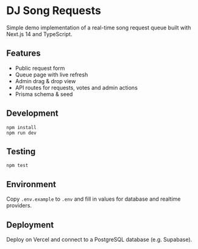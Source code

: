 # DJ Song Requests

Simple demo implementation of a real-time song request queue built with Next.js 14 and TypeScript.

## Features
- Public request form
- Queue page with live refresh
- Admin drag & drop view
- API routes for requests, votes and admin actions
- Prisma schema & seed

## Development
```
npm install
npm run dev
```

## Testing
```
npm test
```

## Environment
Copy `.env.example` to `.env` and fill in values for database and realtime providers.

## Deployment
Deploy on Vercel and connect to a PostgreSQL database (e.g. Supabase).
